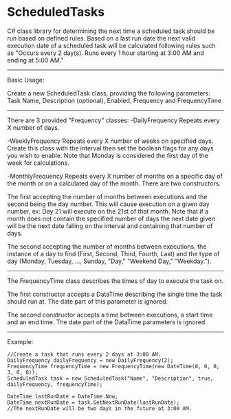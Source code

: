 # ScheduledTasks
C# class library for determining the next time a scheduled task should be run based on defined rules. Based on a last run date the next valid execution date of a scheduled task will be calculated following rules such as "Occurs every 2 day(s). Runs every 1 hour starting at 3:00 AM and ending at 5:00 AM."

---

Basic Usage:

Create a new ScheduledTask class, providing the following parameters:
Task Name, Description (optional), Enabled, Frequency and FrequencyTime

---

There are 3 provided "Frequency" classes:
-DailyFrequency
Repeats every X number of days.

-WeeklyFrequency
Repeats every X number of weeks on specified days. Create this class with the interval then set the boolean flags for any days you wish to enable. Note that Monday is considered the first day of the week for calculations.

-MonthlyFrequency
Repeats every X number of months on a specific day of the month or on a calculated day of the month. There are two constructors.

The first accepting the number of months between executions and the second being the day number. This will cause execution on a given day number, ex: Day 21 will execute on the 21st of that month. Note that if a month does not contain the specified number of days the next date given will be the next date falling on the interval and containing that number of days.

The second accepting the number of months between executions, the instance of a day to find (First, Second, Third, Fourth, Last) and the type of day (Monday, Tuesday, ..., Sunday, "Day," "Weekend Day," "Weekday.").

--- 

The FrequencyTime class describes the times of day to execute the task on.

The first constructor accepts a DataTime describing the single time the task should run at. The date part of this parameter is ignored.

The second constructor accepts a time between executions, a start time and an end time. The date part of the DataTime parameters is ignored.

---

Example:

    //Create a task that runs every 2 days at 3:00 AM.
    DailyFrequency dailyFrequency = new DailyFrequency(2);
    FrequencyTime frequencyTime = new FrequencyTime(new DateTime(0, 0, 0, 3, 0, 0));
    ScheduledTask task = new ScheduledTask("Name", "Description", true, dailyFrequency, frequencyTime);

    DateTime lastRunDate = DateTime.Now;
    DateTime nextRunDate = task.GetNextRunDate(lastRunDate);
    //The nextRunDate will be two days in the future at 3:00 AM.
